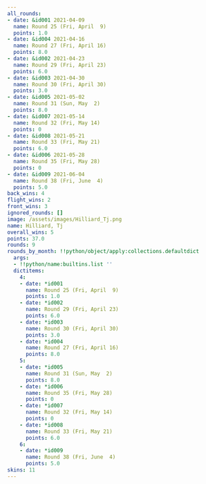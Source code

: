 ```yaml
---
all_rounds:
- date: &id001 2021-04-09
  name: Round 25 (Fri, April  9)
  points: 1.0
- date: &id004 2021-04-16
  name: Round 27 (Fri, April 16)
  points: 8.0
- date: &id002 2021-04-23
  name: Round 29 (Fri, April 23)
  points: 6.0
- date: &id003 2021-04-30
  name: Round 30 (Fri, April 30)
  points: 3.0
- date: &id005 2021-05-02
  name: Round 31 (Sun, May  2)
  points: 8.0
- date: &id007 2021-05-14
  name: Round 32 (Fri, May 14)
  points: 0
- date: &id008 2021-05-21
  name: Round 33 (Fri, May 21)
  points: 6.0
- date: &id006 2021-05-28
  name: Round 35 (Fri, May 28)
  points: 0
- date: &id009 2021-06-04
  name: Round 38 (Fri, June  4)
  points: 5.0
back_wins: 4
flight_wins: 2
front_wins: 3
ignored_rounds: []
image: /assets/images/Hilliard_Tj.png
name: Hilliard, Tj
overall_wins: 5
points: 37.0
rounds: 9
rounds_by_month: !!python/object/apply:collections.defaultdict
  args:
  - !!python/name:builtins.list ''
  dictitems:
    4:
    - date: *id001
      name: Round 25 (Fri, April  9)
      points: 1.0
    - date: *id002
      name: Round 29 (Fri, April 23)
      points: 6.0
    - date: *id003
      name: Round 30 (Fri, April 30)
      points: 3.0
    - date: *id004
      name: Round 27 (Fri, April 16)
      points: 8.0
    5:
    - date: *id005
      name: Round 31 (Sun, May  2)
      points: 8.0
    - date: *id006
      name: Round 35 (Fri, May 28)
      points: 0
    - date: *id007
      name: Round 32 (Fri, May 14)
      points: 0
    - date: *id008
      name: Round 33 (Fri, May 21)
      points: 6.0
    6:
    - date: *id009
      name: Round 38 (Fri, June  4)
      points: 5.0
skins: 11
---
```

